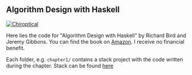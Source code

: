 Algorithm Design with Haskell
---

[![Chiroptical](https://img.shields.io/badge/twitch.tv-chiroptical-purple?logo=twitch&style=for-the-badge)](https://twitch.tv/chiroptical)

Here lies the code for "Algorithm Design with Haskell" by Richard Bird and
Jeremy Gibbons. You can find the book on
[Amazon](https://www.amazon.com/Algorithm-Design-Haskell-Richard-Bird/dp/1108491618).
I receive no financial benefit.

Each folder, e.g. `chapter1/` contains a stack project with the code written
during the chapter.  Stack can be found
[here](https://docs.haskellstack.org/en/stable/README/#how-to-install)
